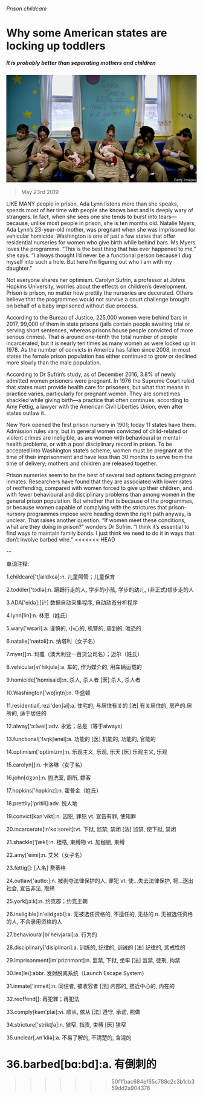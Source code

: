 ###### Prison childcare

# Why some American states are locking up toddlers 

##### It is probably better than separating mothers and children 

![image](images/20190525_usp002.jpg) 

> May 23rd 2019 

LIKE MANY people in prison, Ada Lynn listens more than she speaks, spends most of her time with people she knows best and is deeply wary of strangers. In fact, when she sees one she tends to burst into tears—because, unlike most people in prison, she is ten months old. Natalie Myers, Ada Lynn’s 23-year-old mother, was pregnant when she was imprisoned for vehicular homicide. Washington is one of just a few states that offer residential nurseries for women who give birth while behind bars. Ms Myers loves the programme. “This is the best thing that has ever happened to me,” she says. “I always thought I’d never be a functional person because I dug myself into such a hole. But here I’m figuring out who I am with my daughter.” 

Not everyone shares her optimism. Carolyn Sufrin, a professor at Johns Hopkins University, worries about the effects on children’s development. Prison is prison, no matter how prettily the nurseries are decorated. Others believe that the programmes would not survive a court challenge brought on behalf of a baby imprisoned without due process. 

According to the Bureau of Justice, 225,000 women were behind bars in 2017, 99,000 of them in state prisons (jails contain people awaiting trial or serving short sentences, whereas prisons house people convicted of more serious crimes). That is around one-tenth the total number of people incarcerated, but it is nearly ten times as many women as were locked up in 1978. As the number of convicts in America has fallen since 2008, in most states the female prison population has either continued to grow or declined more slowly than the male population. 

According to Dr Sufrin’s study, as of December 2016, 3.8% of newly admitted women prisoners were pregnant. In 1976 the Supreme Court ruled that states must provide health care for prisoners, but what that means in practice varies, particularly for pregnant women. They are sometimes shackled while giving birth—a practice that often continues, according to Amy Fettig, a lawyer with the American Civil Liberties Union, even after states outlaw it. 

New York opened the first prison nursery in 1901; today 11 states have them. Admission rules vary, but in general women convicted of child-related or violent crimes are ineligible, as are women with behavioural or mental-health problems, or with a poor disciplinary record in prison. To be accepted into Washington state’s scheme, women must be pregnant at the time of their imprisonment and have less than 30 months to serve from the time of delivery; mothers and children are released together. 

Prison nurseries seem to be the best of several bad options facing pregnant inmates. Researchers have found that they are associated with lower rates of reoffending, compared with women forced to give up their children, and with fewer behavioural and disciplinary problems than among women in the general prison population. But whether that is because of the programmes, or because women capable of complying with the strictures that prison-nursery programmes impose were heading down the right path anyway, is unclear. That raises another question. “If women meet these conditions, what are they doing in prison?” wonders Dr Sufrin. “I think it’s essential to find ways to maintain family bonds. I just think we need to do it in ways that don’t involve barbed wire.” 
<<<<<<< HEAD

-- 

 单词注释:

1.childcare['tʃaildkεә]:n. 儿童照管；儿童保育 

2.toddler['tɔdlә]:n. 蹒跚行走的人, 学步的小孩, 学步的幼儿, (非正式)信步走的人 

3.ADA['eidә]:[计] 数据自动采集程序, 自动动态分析程序 

4.lynn[lin]:n. 林恩（姓氏） 

5.wary['wєәri]:a. 谨慎的, 小心的, 机警的, 周到的, 唯恐的 

6.natalie['nætәli]:n. 纳塔利（女子名） 

7.myer[]:n. 玛雅（澳大利亚一百货公司名）；迈尔（姓氏） 

8.vehicular[vi'hikjulә]:a. 车的, 作为媒介的, 用车辆运载的 

9.homicide['hɒmisaid]:n. 杀人, 杀人者 [医] 杀人, 杀人者 

10.Washington['wɒʃiŋtn]:n. 华盛顿 

11.residential[.rezi'denʃәl]:a. 住宅的, 与居住有关的 [法] 有关居住的, 房产的:居所的, 适于居住的 

12.alway['ɔ:lwei]:adv. 永远；总是（等于always） 

13.functional['fʌŋkʃәnәl]:a. 功能的 [医] 机能的, 功能的, 官能的 

14.optimism['ɒptimizm]:n. 乐观主义, 乐观, 乐天 [医] 乐观主义, 乐观 

15.carolyn[]:n. 卡洛琳（女子名） 

16.john[dʒɔn]:n. 盥洗室, 厕所, 嫖客 

17.hopkins['hɔpkinz]:n. 霍普金（姓氏） 

18.prettily['pritili]:adv. 悦人地 

19.convict[kәn'vikt]:n. 囚犯, 罪犯 vt. 宣告有罪, 使知罪 

20.incarcerate[in'kɑ:sәreit]:vt. 下狱, 监禁, 禁闭 [法] 监禁, 使下狱, 禁闭 

21.shackle['ʃækl]:n. 桎梏, 束缚物 vt. 加枷锁, 束缚 

22.amy['eimi]:n. 艾米（女子名） 

23.fettig[]: [人名] 费蒂格 

24.outlaw['autlɒ:]:n. 被剥夺法律保护的人, 罪犯 vt. 使...失去法律保护, 将...逐出社会, 宣告非法, 取缔 

25.york[jɔ:k]:n. 约克郡；约克王朝 

26.ineligible[in'elidʒәbl]:a. 无被选任资格的, 不适任的, 无益的 n. 无被选任资格的人, 不合录用资格的人 

27.behavioural[bi'heivjәrәl]:a. 行为的 

28.disciplinary['disiplinәri]:a. 训练的, 纪律的, 训诫的 [法] 纪律的, 惩戒性的 

29.imprisonment[im'priznmәnt]:n. 监禁, 下狱, 坐牢 [法] 监禁, 徒刑, 拘禁 

30.les[lei]:abbr. 发射脱离系统（Launch Escape System） 

31.inmate['inmeit]:n. 同住者, 被收容者 [法] 内部的, 接近中心的, 内在的 

32.reoffend[]: 再犯罪；再犯法 

33.comply[kәm'plai]:vi. 顺从, 依从 [法] 遵守, 承诺, 照做 

34.stricture['striktʃә]:n. 狭窄, 指责, 束缚 [医] 狭窄 

35.unclear[.ʌn'kliә]:a. 不易了解的, 不清楚的, 含混的 

36.barbed[bɑ:bd]:a. 有倒刺的 
=======
>>>>>>> 50f1fbac684ef65c788c2c3b1cb359dd2a904378

